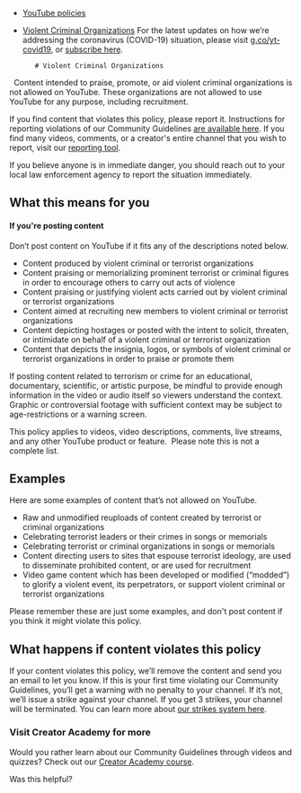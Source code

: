 * [YouTube policies](/youtube/topic/2803176?hl=en&ref_topic=6151248)
* [Violent Criminal Organizations](/youtube/answer/9229472)
    For the latest updates on how we’re addressing the coronavirus (COVID-19) situation, please visit [g.co/yt-covid19](http://g.co/yt-covid19), or [subscribe here](https://support.google.com/youtube/thread/33987650?hl=en#action=subscribe).

         # Violent Criminal Organizations

  

 
Content intended to praise, promote, or aid violent criminal organizations is not allowed on YouTube. These organizations are not allowed to use YouTube for any purpose, including recruitment.


If you find content that violates this policy, please report it. Instructions for reporting violations of our Community Guidelines [are available here](https://support.google.com/youtube/answer/2802027). If you find many videos, comments, or a creator's entire channel that you wish to report, visit our [reporting tool](https://support.google.com/youtube/answer/2802027).



If you believe anyone is in immediate danger, you should reach out to your local law enforcement agency to report the situation immediately.


## What this means for you


#### If you're posting content


Don’t post content on YouTube if it fits any of the descriptions noted below.


* Content produced by violent criminal or terrorist organizations
* Content praising or memorializing prominent terrorist or criminal figures in order to encourage others to carry out acts of violence
* Content praising or justifying violent acts carried out by violent criminal or terrorist organizations
* Content aimed at recruiting new members to violent criminal or terrorist organizations
* Content depicting hostages or posted with the intent to solicit, threaten, or intimidate on behalf of a violent criminal or terrorist organization
* Content that depicts the insignia, logos, or symbols of violent criminal or terrorist organizations in order to praise or promote them


If posting content related to terrorism or crime for an educational, documentary, scientific, or artistic purpose, be mindful to provide enough information in the video or audio itself so viewers understand the context. Graphic or controversial footage with sufficient context may be subject to age-restrictions or a warning screen.


This policy applies to videos, video descriptions, comments, live streams, and any other YouTube product or feature.  Please note this is not a complete list.


## Examples


Here are some examples of content that’s not allowed on YouTube.


* Raw and unmodified reuploads of content created by terrorist or criminal organizations
* Celebrating terrorist leaders or their crimes in songs or memorials
* Celebrating terrorist or criminal organizations in songs or memorials
* Content directing users to sites that espouse terrorist ideology, are used to disseminate prohibited content, or are used for recruitment
* Video game content which has been developed or modified (“modded”) to glorify a violent event, its perpetrators, or support violent criminal or terrorist organizations


Please remember these are just some examples, and don't post content if you think it might violate this policy.


## What happens if content violates this policy


If your content violates this policy, we’ll remove the content and send you an email to let you know. If this is your first time violating our Community Guidelines, you’ll get a warning with no penalty to your channel. If it’s not, we’ll issue a strike against your channel. If you get 3 strikes, your channel will be terminated. You can learn more about [our strikes system here](/youtube/answer/2802032).



### Visit Creator Academy for more


Would you rather learn about our Community Guidelines through videos and quizzes? Check out our [Creator Academy course](https://creatoracademy.youtube.com/page/lesson/policy-violent).


   Was this helpful?